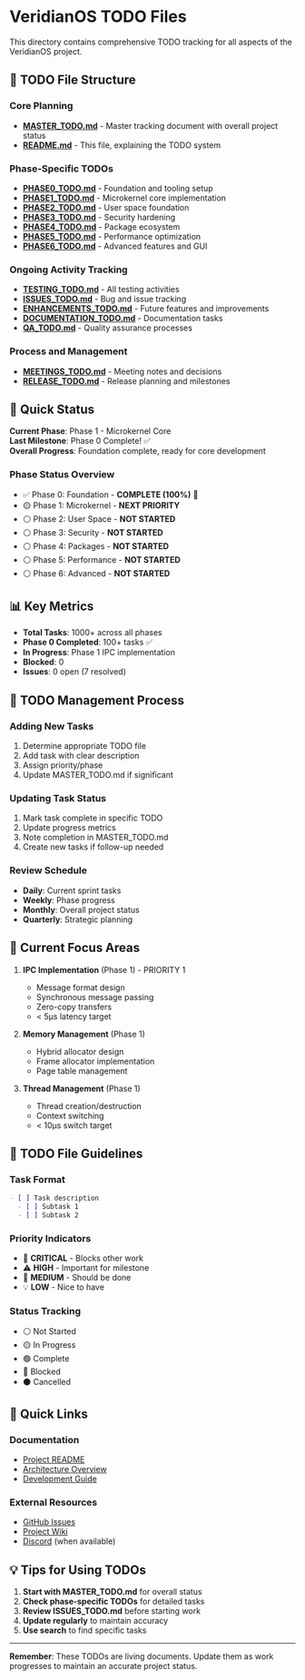 # VeridianOS TODO Files

This directory contains comprehensive TODO tracking for all aspects of the VeridianOS project.

## 📁 TODO File Structure

### Core Planning
- **[MASTER_TODO.md](MASTER_TODO.md)** - Master tracking document with overall project status
- **[README.md](README.md)** - This file, explaining the TODO system

### Phase-Specific TODOs
- **[PHASE0_TODO.md](PHASE0_TODO.md)** - Foundation and tooling setup
- **[PHASE1_TODO.md](PHASE1_TODO.md)** - Microkernel core implementation
- **[PHASE2_TODO.md](PHASE2_TODO.md)** - User space foundation
- **[PHASE3_TODO.md](PHASE3_TODO.md)** - Security hardening
- **[PHASE4_TODO.md](PHASE4_TODO.md)** - Package ecosystem
- **[PHASE5_TODO.md](PHASE5_TODO.md)** - Performance optimization
- **[PHASE6_TODO.md](PHASE6_TODO.md)** - Advanced features and GUI

### Ongoing Activity Tracking
- **[TESTING_TODO.md](TESTING_TODO.md)** - All testing activities
- **[ISSUES_TODO.md](ISSUES_TODO.md)** - Bug and issue tracking
- **[ENHANCEMENTS_TODO.md](ENHANCEMENTS_TODO.md)** - Future features and improvements
- **[DOCUMENTATION_TODO.md](DOCUMENTATION_TODO.md)** - Documentation tasks
- **[QA_TODO.md](QA_TODO.md)** - Quality assurance processes

### Process and Management
- **[MEETINGS_TODO.md](MEETINGS_TODO.md)** - Meeting notes and decisions
- **[RELEASE_TODO.md](RELEASE_TODO.md)** - Release planning and milestones

## 🎯 Quick Status

**Current Phase**: Phase 1 - Microkernel Core  
**Last Milestone**: Phase 0 Complete! ✅  
**Overall Progress**: Foundation complete, ready for core development

### Phase Status Overview
- ✅ Phase 0: Foundation - **COMPLETE (100%)** 🎉
- 🟡 Phase 1: Microkernel - **NEXT PRIORITY**
- ⚪ Phase 2: User Space - **NOT STARTED**
- ⚪ Phase 3: Security - **NOT STARTED**
- ⚪ Phase 4: Packages - **NOT STARTED**
- ⚪ Phase 5: Performance - **NOT STARTED**
- ⚪ Phase 6: Advanced - **NOT STARTED**

## 📊 Key Metrics

- **Total Tasks**: 1000+ across all phases
- **Phase 0 Completed**: 100+ tasks ✅
- **In Progress**: Phase 1 IPC implementation
- **Blocked**: 0
- **Issues**: 0 open (7 resolved)

## 🔄 TODO Management Process

### Adding New Tasks
1. Determine appropriate TODO file
2. Add task with clear description
3. Assign priority/phase
4. Update MASTER_TODO.md if significant

### Updating Task Status
1. Mark task complete in specific TODO
2. Update progress metrics
3. Note completion in MASTER_TODO.md
4. Create new tasks if follow-up needed

### Review Schedule
- **Daily**: Current sprint tasks
- **Weekly**: Phase progress
- **Monthly**: Overall project status
- **Quarterly**: Strategic planning

## 🚀 Current Focus Areas

1. **IPC Implementation** (Phase 1) - PRIORITY 1
   - Message format design
   - Synchronous message passing
   - Zero-copy transfers
   - < 5μs latency target

2. **Memory Management** (Phase 1)
   - Hybrid allocator design
   - Frame allocator implementation
   - Page table management

3. **Thread Management** (Phase 1)
   - Thread creation/destruction
   - Context switching
   - < 10μs switch target

## 📝 TODO File Guidelines

### Task Format
```markdown
- [ ] Task description
  - [ ] Subtask 1
  - [ ] Subtask 2
```

### Priority Indicators
- 🚨 **CRITICAL** - Blocks other work
- ⚠️ **HIGH** - Important for milestone
- 📌 **MEDIUM** - Should be done
- 💡 **LOW** - Nice to have

### Status Tracking
- ⚪ Not Started
- 🟡 In Progress
- 🟢 Complete
- 🔴 Blocked
- ⚫ Cancelled

## 🔗 Quick Links

### Documentation
- [Project README](../README.md)
- [Architecture Overview](../docs/ARCHITECTURE-OVERVIEW.md)
- [Development Guide](../docs/DEVELOPMENT-GUIDE.md)

### External Resources
- [GitHub Issues](https://github.com/doublegate/VeridianOS/issues)
- [Project Wiki](https://github.com/doublegate/VeridianOS/wiki)
- [Discord](https://discord.gg/veridian) (when available)

## 💡 Tips for Using TODOs

1. **Start with MASTER_TODO.md** for overall status
2. **Check phase-specific TODOs** for detailed tasks
3. **Review ISSUES_TODO.md** before starting work
4. **Update regularly** to maintain accuracy
5. **Use search** to find specific tasks

---

**Remember**: These TODOs are living documents. Update them as work progresses to maintain an accurate project status.